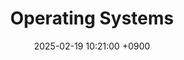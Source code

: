 ---
layout  : category
title   : Operating Systems
summary : 운영체제
date    : 2025-02-19 10:21:00 +0900
updated : 2025-02-19 10:21:00 +0900
tag     : os
toc     : true
public  : true
parent  : [[/index]]
latex   : false
---
